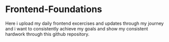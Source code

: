 # Frontend-Foundations
Here i upload my daily frontend excercises and updates through my journey and i want to consistently achieve my goals and show my consistent hardwork through this github repository.
